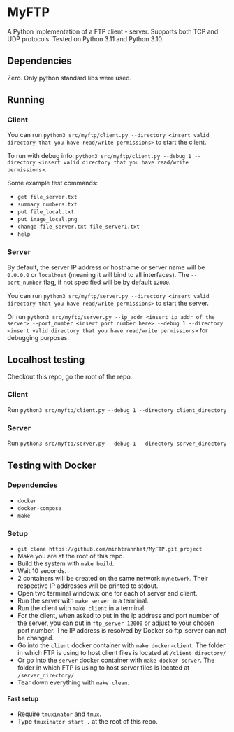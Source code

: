 # MyFTP

A Python implementation of a FTP client - server. Supports both TCP and UDP protocols. Tested on Python 3.11 and Python 3.10.

## Dependencies

Zero. Only python standard libs were used. 

## Running

### Client

You can run `python3 src/myftp/client.py --directory <insert valid directory that you have read/write permissions>` to start the client.

To run with debug info: `python3 src/myftp/client.py --debug 1 --directory <insert valid directory that you have read/write permissions>`.

Some example test commands:

- `get file_server.txt`
- `summary numbers.txt`
- `put file_local.txt`
- `put image_local.png`
- `change file_server.txt file_server1.txt`
- `help`

### Server

By default, the server IP address or hostname or server name will be `0.0.0.0` or `localhost` (meaning it will bind to all interfaces). The `--port_number` flag, if not specified will be by default `12000`.

You can run `python3 src/myftp/server.py --directory <insert valid directory that you have read/write permissions>` to start the server.

Or run `python3 src/myftp/server.py --ip_addr <insert ip addr of the server> --port_number <insert port number here> --debug 1 --directory <insert valid directory that you have read/write permissions>` for debugging purposes.

## Localhost testing

Checkout this repo, go the root of the repo.

### Client

Run `python3 src/myftp/client.py --debug 1 --directory client_directory`

### Server

Run `python3 src/myftp/server.py --debug 1 --directory server_directory`

## Testing with Docker

### Dependencies

- `docker`
- `docker-compose`
- `make`

### Setup

- `git clone https://github.com/minhtrannhat/MyFTP.git project`
- Make you are at the root of this repo.
- Build the system with `make build`.
- Wait 10 seconds.
- 2 containers will be created on the same network `mynetwork`. Their respective IP addresses will be printed to stdout.
- Open two terminal windows: one for each of server and client.
- Run the server with `make server` in a terminal.
- Run the client with `make client` in a terminal.
- For the client, when asked to put in the ip address and port number of the server, you can put in `ftp_server 12000` or adjust to your chosen port number. The IP address is resolved by Docker so ftp_server can not be changed.
- Go into the `client` docker container with `make docker-client`. The folder in which FTP is using to host client files is located at `/client_directory/`
- Or go into the `server` docker container with `make docker-server`. The folder in which FTP is using to host server files is located at `/server_directory/`
- Tear down everything with `make clean`.

#### Fast setup

- Require `tmuxinator` and `tmux`.
- Type `tmuxinator start .` at the root of this repo.
